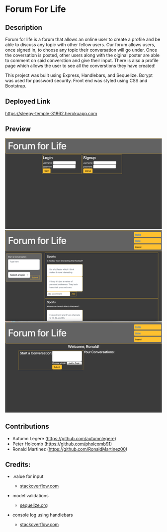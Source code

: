 # Forum For Life


## Description 
Forum for life is a forum that allows an online user to create a profile and be able to discuss any topic with other fellow users. Our forum allows users, once signed in, to choose any topic their conversation will go under. Once the coversation is posted, other users along with the oiginal poster are able to comment on said converstion and give their input. There is also a profile page which allows the user to see all the converstions they have created!

This project was built using Express, Handlebars, and Sequelize. Bcrypt was used for password security. Front end was styled using CSS and Bootstrap.

## Deployed Link 
https://sleepy-temple-31862.herokuapp.com


## Preview 
![photo of signup/login page](public/assets/Signup1.png)
![Photo of homepage](public/assets/Homepage2.png)
![Photo of profile page](public/assets/Profile3.png)


## Contributions
 - Autumn Legere (https://github.com/autumnlegere)
 - Peter Holcomb (https://github.com/pholcomb91)
 - Ronald Martinez (https://github.com/RonaldMartinez00)


## Credits:
- .value for input <br>
    - [stackoverflow.com](https://stackoverflow.com/questions/48070987/how-to-get-user-input-from-javascript-form)

- model validations <br>
    - [sequelize.org](https://sequelize.org/docs/v6/)

- console log using handlebars <br>
    - [stackoverflow.com](https://stackoverflow.com/questions/17499742/how-do-i-add-console-log-javascript-logic-inside-of-a-handlebars-template)